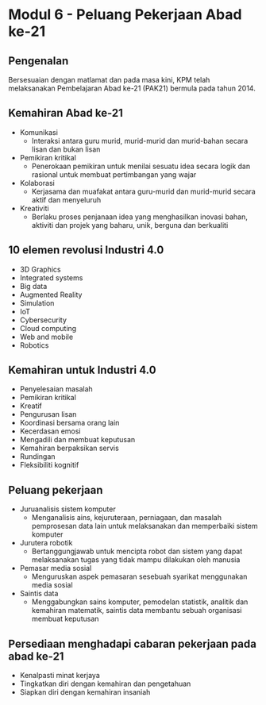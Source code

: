 # Modul 6 - Peluang Pekerjaan Abad ke-21
## Pengenalan 
Bersesuaian dengan matlamat dan pada masa kini, KPM telah melaksanakan Pembelajaran Abad ke-21 (PAK21) bermula pada tahun 2014.

## Kemahiran Abad ke-21

* Komunikasi
    * Interaksi antara guru murid, murid-murid dan murid-bahan secara lisan dan bukan lisan
* Pemikiran kritikal
    * Penerokaan pemikiran untuk menilai sesuatu idea secara logik dan rasional untuk membuat pertimbangan yang wajar
* Kolaborasi
    * Kerjasama dan muafakat antara guru-murid dan murid-murid secara aktif dan menyeluruh
* Kreativiti
    * Berlaku proses penjanaan idea yang menghasilkan inovasi bahan, aktiviti dan projek yang baharu, unik, berguna dan berkualiti

## 10 elemen revolusi Industri 4.0
* 3D Graphics
* Integrated systems
* Big data
* Augmented Reality
* Simulation
* IoT
* Cybersecurity
* Cloud computing
* Web and mobile
* Robotics 

## Kemahiran untuk Industri 4.0
* Penyelesaian masalah
* Pemikiran kritikal
* Kreatif
* Pengurusan lisan
* Koordinasi bersama orang lain
* Kecerdasan emosi
* Mengadili dan membuat keputusan
* Kemahiran berpaksikan servis
* Rundingan
* Fleksibiliti kognitif

## Peluang pekerjaan
* Juruanalisis sistem komputer
    * Menganalisis ains, kejuruteraan, perniagaan, dan masalah pemprosesan data lain untuk melaksanakan dan memperbaiki sistem komputer
* Jurutera robotik
    * Bertanggungjawab untuk mencipta robot dan sistem yang dapat melaksanakan tugas yang tidak mampu dilakukan oleh manusia
* Pemasar media sosial
    * Menguruskan aspek pemasaran sesebuah syarikat menggunakan media sosial
* Saintis data
    * Menggabungkan sains komputer, pemodelan statistik, analitik dan kemahiran matematik, saintis data membantu sebuah organisasi membuat keputusan

## Persediaan menghadapi cabaran pekerjaan pada abad ke-21

* Kenalpasti minat kerjaya
* Tingkatkan diri dengan kemahiran dan pengetahuan
* Siapkan diri dengan kemahiran insaniah